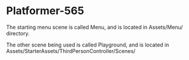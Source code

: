# Platformer-565
The starting menu scene is called Menu, and is located in Assets/Menu/ directory.

The other scene being used is called Playground, and is located in Assets/StarterAssets/ThirdPersonController/Scenes/
